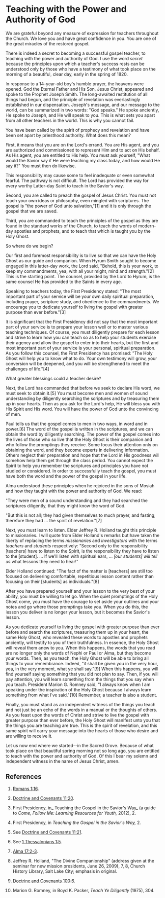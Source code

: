 # Teaching with the Power and Authority of God

We are grateful beyond any measure of expression for teachers throughout the
Church. We love you and have great confidence in you. You are one of the great
miracles of the restored gospel.

There is indeed a secret to becoming a successful gospel teacher, to teaching
with the power and authority of God. I use the word _secret_ because the
principles upon which a teacher's success rests can be understood only by
those who have a testimony of what took place on the morning of a beautiful,
clear day, early in the spring of 1820.

In response to a 14-year-old boy's humble prayer, the heavens were opened. God
the Eternal Father and His Son, Jesus Christ, appeared and spoke to the
Prophet Joseph Smith. The long-awaited restitution of all things had begun,
and the principle of revelation was everlastingly established in our
dispensation. Joseph's message, and our message to the world, can be
summarized in two words: "God speaks." He spoke anciently, He spoke to Joseph,
and He will speak to you. This is what sets you apart from all other teachers
in the world. This is why you cannot fail.

You have been called by the spirit of prophecy and revelation and have been
set apart by priesthood authority. What does this mean?

First, it means that you are on the Lord's errand. You are His agent, and you
are authorized and commissioned to represent Him and to act on His behalf. As
His agent, you are entitled to His help. You must ask yourself, "What would
the Savior say if He were teaching my class today, and how would He say it?"
You must then do likewise.

This responsibility may cause some to feel inadequate or even somewhat
fearful. The pathway is not difficult. The Lord has provided the way for every
worthy Latter-day Saint to teach in the Savior's way.

Second, you are called to preach the gospel of Jesus Christ. You must not
teach your own ideas or philosophy, even mingled with scriptures. The gospel
is "the power of God unto salvation,"[1] and it is only through the gospel
that we are saved.

Third, you are commanded to teach the principles of the gospel as they are
found in the standard works of the Church, to teach the words of modern-day
apostles and prophets, and to teach that which is taught you by the Holy
Ghost.

So where do we begin?

Our first and foremost responsibility is to live so that we can have the Holy
Ghost as our guide and companion. When Hyrum Smith sought to become engaged in
this latter-day work, the Lord said, "Behold, this is your work, to keep my
commandments, yea, with all your might, mind and strength."[2] This is the
starting point. The counsel, provided by the Lord to Hyrum, is the same
counsel He has provided to the Saints in every age.

Speaking to teachers today, the First Presidency stated: "The most important
part of your service will be your own daily spiritual preparation, including
prayer, scripture study, and obedience to the commandments. We encourage you
to dedicate yourself to living the gospel with greater purpose than ever
before."[3]

It is significant that the First Presidency did not say that the most
important part of your service is to prepare your lesson well or to master
various teaching techniques. Of course, you must diligently prepare for each
lesson and strive to learn how you can teach so as to help your students
exercise their agency and allow the gospel to enter into their hearts, but the
first and most important part of your service is your personal, spiritual
preparation. As you follow this counsel, the First Presidency has promised:
"The Holy Ghost will help you to know what to do. Your own testimony will
grow, your conversion will be deepened, and you will be strengthened to meet
the challenges of life."[4]

What greater blessings could a teacher desire?

Next, the Lord has commanded that before we seek to declare His word, we must
seek to obtain it.[5] You must become men and women of sound understanding by
diligently searching the scriptures and by treasuring them up in your hearts.
Then as you ask for the Lord's help, He will bless you with His Spirit and His
word. You will have the power of God unto the convincing of men.

Paul tells us that the gospel comes to men in two ways, in word and in
power.[6] The word of the gospel is written in the scriptures, and we can
obtain the word by diligently searching. The power of the gospel comes into
the lives of those who so live that the Holy Ghost is their companion and who
follow the promptings they receive. Some focus their attention only on
obtaining the word, and they become experts in delivering information. Others
neglect their preparation and hope that the Lord in His goodness will somehow
help them get through the class period. You cannot expect the Spirit to help
you remember the scriptures and principles you have not studied or considered.
In order to successfully teach the gospel, you must have both the word and the
power of the gospel in your life.

Alma understood these principles when he rejoiced in the sons of Mosiah and
how they taught with the power and authority of God. We read:

"They were men of a sound understanding and they had searched the scriptures
diligently, that they might know the word of God.

"But this is not all; they had given themselves to much prayer, and fasting;
therefore they had ... the spirit of revelation."[7]

Next, you must learn to listen. Elder Jeffrey R. Holland taught this principle
to missionaries. I will quote from Elder Holland's remarks but have taken the
liberty of replacing the terms _missionaries_ and _investigators_ with the
terms _teachers_ and _students_ respectively: "Second only to the
responsibility [teachers] have to listen to the Spirit, is the responsibility
they have to listen to the [student]. ... If we'll listen with spiritual ears, ...
_[our students] will tell us_ what lessons they need to hear!"

Elder Holland continued: "The fact of the matter is [teachers] are still too
focused on delivering comfortable, repetitious lesson content rather than
focusing on their [students] as individuals."[8]

After you have prepared yourself and your lesson to the very best of your
ability, you must be willing to let go. When the quiet promptings of the Holy
Ghost come, you must have the courage to set aside your outlines and your
notes and go where those promptings take you. When you do this, the lesson you
deliver is no longer your lesson, but it becomes the Savior's lesson.

As you dedicate yourself to living the gospel with greater purpose than ever
before and search the scriptures, treasuring them up in your heart, the same
Holy Ghost, who revealed these words to apostles and prophets anciently, will
testify to you of their truthfulness. In essence, the Holy Ghost will reveal
them anew to you. When this happens, the words that you read are no longer
only the words of Nephi or Paul or Alma, but they become your words. Then, as
you teach, the Holy Ghost will be able to bring all things to your
remembrance. Indeed, "it shall be given you in the very hour, yea, in the very
moment, what ye shall say."[9] When this happens, you will find yourself
saying something that you did not plan to say. Then, if you will pay
attention, you will learn something from the things that you say when you
teach. President Marion G. Romney said, "I always know when I am speaking
under the inspiration of the Holy Ghost because I always learn something from
what I've said."[10] Remember, a teacher is also a student.

Finally, you must stand as an independent witness of the things you teach and
not just be an echo of the words in a manual or the thoughts of others. As you
feast upon the words of Christ and strive to live the gospel with greater
purpose than ever before, the Holy Ghost will manifest unto you that the
things you are teaching are true. This is the spirit of revelation, and this
same spirit will carry your message into the hearts of those who desire and
are willing to receive it.

Let us now end where we started--in the Sacred Grove. Because of what took
place on that beautiful spring morning not so long ago, you are entitled to
teach with the power and authority of God. Of this I bear my solemn and
independent witness in the name of Jesus Christ, amen.

## References

  1.  [Romans 1:16](https://www.lds.org/scriptures/nt/rom/1.16?lang=eng#15).

  2.  [Doctrine and Covenants 11:20](https://www.lds.org/scriptures/dc-testament/dc/11.20?lang=eng#19).

  3.  First Presidency, in_ Teaching the Gospel in the Savior's Way_ (a guide to _Come, Follow Me: Learning Resources for Youth,_ 2012), 2.

  4.  First Presidency, in _Teaching the Gospel in the Savior's Way,_ 2.

  5.  See [Doctrine and Covenants 11:21](https://www.lds.org/scriptures/dc-testament/dc/11.21?lang=eng#20).

  6.  See [1 Thessalonians 1:5](https://www.lds.org/scriptures/nt/1-thes/1.5?lang=eng#4).

  7.  [Alma 17:2-3](https://www.lds.org/scriptures/bofm/alma/17.2-3?lang=eng#1).

  8.  Jeffrey R. Holland, "The Divine Companionship" (address given at the seminar for new mission presidents, June 26, 2009), 7, 8, Church History Library, Salt Lake City; emphasis in original.

  9.  [Doctrine and Covenants 100:6](https://www.lds.org/scriptures/dc-testament/dc/100.6?lang=eng#5).

  10.  Marion G. Romney, in Boyd K. Packer, _Teach Ye Diligently_ (1975), 304.

